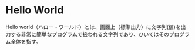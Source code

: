 Hello World
======

Hello world（ハロー・ワールド）とは、画面上（標準出力）に文字列(値)を出力する非常に簡単なプログラムで扱われる文字列であり、ひいてはそのプログラム全体を指す。